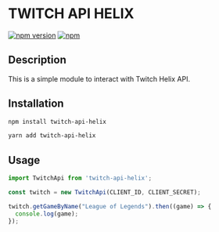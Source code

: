 # TWITCH API HELIX

[![npm version](https://badge.fury.io/js/twitch-api-helix.svg)](https://badge.fury.io/js/twitch-api-helix)
[![npm](https://img.shields.io/npm/dt/twitch-api-helix.svg)](https://www.npmjs.com/package/twitch-api-helix)

## Description

This is a simple module to interact with Twitch Helix API.

## Installation

```sh
npm install twitch-api-helix
```
```sh
yarn add twitch-api-helix
```
## Usage

```javascript
import TwitchApi from 'twitch-api-helix';

const twitch = new TwitchApi(CLIENT_ID, CLIENT_SECRET);

twitch.getGameByName("League of Legends").then((game) => {
  console.log(game);
});
```